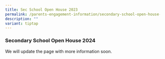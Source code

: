 ```yaml
---
title: Sec School Open House 2023
permalink: /parents-engagement-information/secondary-school-open-house-2023/
description: ""
variant: tiptap
---
```

<h3>Secondary School Open House 2024</h3>
<p>We will update the page with more information soon.</p>